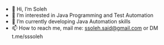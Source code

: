 - 👋 Hi, I’m Soleh
- 👀 I’m interested in Java Programming and Test Automation
- 🌱 I’m currently developing Java Automation skills
- 📫 How to reach me, mail me: ssoleh.said@gmail.com or DM t.me/sssoleh

<!---
ssoleh/ssoleh is a ✨ special ✨ repository because its `README.md` (this file) appears on your GitHub profile.
You can click the Preview link to take a look at your changes.
--->
